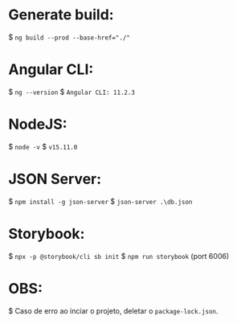 # Generate build:
$ `ng build --prod --base-href="./"`

# Angular CLI:
$ `ng --version`
$ `Angular CLI: 11.2.3`

# NodeJS:
$ `node -v`
$ `v15.11.0`

# JSON Server:
$ `npm install -g json-server`
$ `json-server .\db.json`

# Storybook:
$ `npx -p @storybook/cli sb init`
$ `npm run storybook` (port 6006)

# OBS:
$ Caso de erro ao inciar o projeto, deletar o `package-lock.json`.
